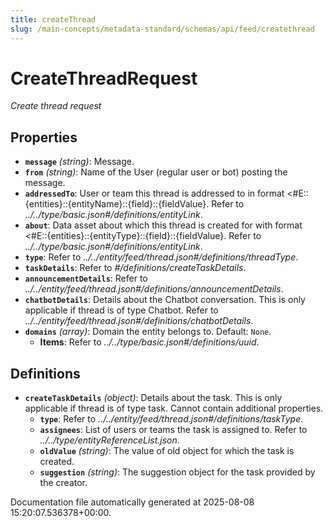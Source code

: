 ```yaml
---
title: createThread
slug: /main-concepts/metadata-standard/schemas/api/feed/createthread
---
```


# CreateThreadRequest

*Create thread request*

## Properties

- **`message`** *(string)*: Message.
- **`from`** *(string)*: Name of the User (regular user or bot) posting the message.
- **`addressedTo`**: User or team this thread is addressed to in format <#E::{entities}::{entityName}::{field}::{fieldValue}. Refer to *../../type/basic.json#/definitions/entityLink*.
- **`about`**: Data asset about which this thread is created for with format <#E::{entities}::{entityType}::{field}::{fieldValue}. Refer to *../../type/basic.json#/definitions/entityLink*.
- **`type`**: Refer to *../../entity/feed/thread.json#/definitions/threadType*.
- **`taskDetails`**: Refer to *#/definitions/createTaskDetails*.
- **`announcementDetails`**: Refer to *../../entity/feed/thread.json#/definitions/announcementDetails*.
- **`chatbotDetails`**: Details about the Chatbot conversation. This is only applicable if thread is of type Chatbot. Refer to *../../entity/feed/thread.json#/definitions/chatbotDetails*.
- **`domains`** *(array)*: Domain the entity belongs to. Default: `None`.
  - **Items**: Refer to *../../type/basic.json#/definitions/uuid*.
## Definitions

- **`createTaskDetails`** *(object)*: Details about the task. This is only applicable if thread is of type task. Cannot contain additional properties.
  - **`type`**: Refer to *../../entity/feed/thread.json#/definitions/taskType*.
  - **`assignees`**: List of users or teams the task is assigned to. Refer to *../../type/entityReferenceList.json*.
  - **`oldValue`** *(string)*: The value of old object for which the task is created.
  - **`suggestion`** *(string)*: The suggestion object for the task provided by the creator.


Documentation file automatically generated at 2025-08-08 15:20:07.536378+00:00.
